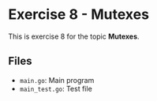 # Exercise 8 - Mutexes

This is exercise 8 for the topic **Mutexes**.

## Files
- `main.go`: Main program
- `main_test.go`: Test file
